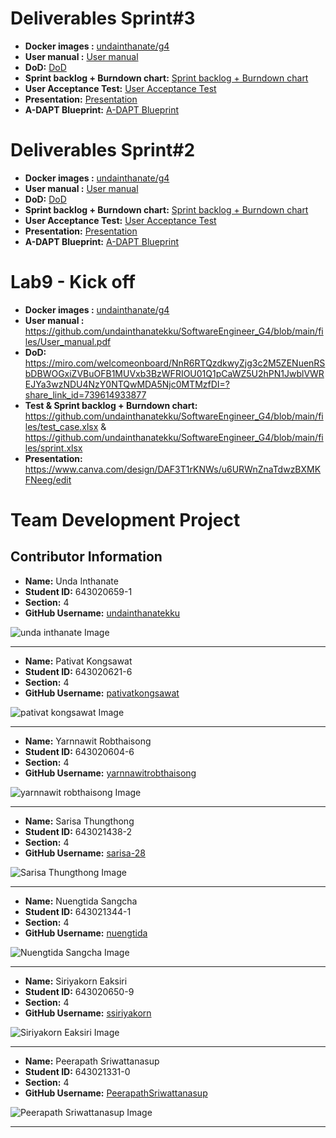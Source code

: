 # Deliverables Sprint#3

- **Docker images :** [undainthanate/g4](https://hub.docker.com/repository/docker/undainthanate/g4/general)
- **User manual :** [User manual](https://github.com/undainthanatekku/SoftwareEngineer_G4/blob/f8abbdf403a170ef92d4d3fc4c22c3686a96e48e/Deliverables%20Sprint%232/Usermanual.pdf)
- **DoD:** [DoD](https://github.com/undainthanatekku/SoftwareEngineer_G4/blob/940ac0f288a24e080d77af27bcf24fb24d1a8d6c/Deliverables%20Sprint%233/DO_DONE.pdf)
- **Sprint backlog + Burndown chart:** [Sprint backlog + Burndown chart](https://github.com/undainthanatekku/SoftwareEngineer_G4/blob/d39e96b4c1538dd9c3059913df7892b0c521783c/Deliverables%20Sprint%232/Sprint%20backlog%20%2B%20Burndown%20chart.pdf)
- **User Acceptance Test:** [User Acceptance Test](https://github.com/undainthanatekku/SoftwareEngineer_G4/blob/33126c5dc164cf8ffdb8fc7bc5de14c1093ebfa0/Deliverables%20Sprint%232/Sprint_2_TestScript.pdf)
- **Presentation:** [Presentation](https://github.com/undainthanatekku/SoftwareEngineer_G4/blob/3006f232310f986b273bec9dab23fb0cdda6064f/Deliverables%20Sprint%233/%E0%B9%84%E0%B8%9F%E0%B8%A5%E0%B9%8C%E0%B8%99%E0%B8%B3%E0%B9%80%E0%B8%AA%E0%B8%99%E0%B8%AD%E0%B8%81%E0%B8%A5%E0%B8%B8%E0%B9%88%E0%B8%A1%E0%B8%97%E0%B8%B5%E0%B9%884_sec.4.pdf)
- **A-DAPT Blueprint:** [A-DAPT Blueprint](https://github.com/undainthanatekku/SoftwareEngineer_G4/blob/8727b69369f2341edd117dc04d2a6817c06354c1/Deliverables%20Sprint%232/Usermanual.pdf)

# Deliverables Sprint#2

- **Docker images :** [undainthanate/g4](https://hub.docker.com/repository/docker/undainthanate/g4/general)
- **User manual :** [User manual](https://github.com/undainthanatekku/SoftwareEngineer_G4/blob/f8abbdf403a170ef92d4d3fc4c22c3686a96e48e/Deliverables%20Sprint%232/Usermanual.pdf)
- **DoD:** [DoD](https://github.com/undainthanatekku/SoftwareEngineer_G4/blob/cf639d33634a60005110ccae3760c33a0f2dbccc/Deliverables%20Sprint%232/Do_Done.pdf)
- **Sprint backlog + Burndown chart:** [Sprint backlog + Burndown chart](https://github.com/undainthanatekku/SoftwareEngineer_G4/blob/d39e96b4c1538dd9c3059913df7892b0c521783c/Deliverables%20Sprint%232/Sprint%20backlog%20%2B%20Burndown%20chart.pdf)
- **User Acceptance Test:** [User Acceptance Test](https://github.com/undainthanatekku/SoftwareEngineer_G4/blob/33126c5dc164cf8ffdb8fc7bc5de14c1093ebfa0/Deliverables%20Sprint%232/Sprint_2_TestScript.pdf)
- **Presentation:** [Presentation](https://github.com/undainthanatekku/SoftwareEngineer_G4/blob/336f72c4fa26547e25e4f92df7e95c73c0e5722b/Deliverables%20Sprint%232/%E0%B8%9E%E0%B8%A3%E0%B8%B5%E0%B9%80%E0%B8%8B%E0%B8%99%E0%B8%95%E0%B9%8C%E0%B8%81%E0%B8%A5%E0%B8%B8%E0%B9%88%E0%B8%A14_sec.4.pdf)
- **A-DAPT Blueprint:** [A-DAPT Blueprint](https://github.com/undainthanatekku/SoftwareEngineer_G4/blob/8727b69369f2341edd117dc04d2a6817c06354c1/Deliverables%20Sprint%232/Usermanual.pdf)
# Lab9 - Kick off

- **Docker images :** [undainthanate/g4](https://hub.docker.com/repository/docker/undainthanate/g4/general)
- **User manual :** https://github.com/undainthanatekku/SoftwareEngineer_G4/blob/main/files/User_manual.pdf
- **DoD:** https://miro.com/welcomeonboard/NnR6RTQzdkwyZjg3c2M5ZENuenRSbDBWOGxiZVBuOFB1MUVxb3BzWFRIOU01Q1pCaWZ5U2hPN1JwblVWREJYa3wzNDU4NzY0NTQwMDA5Njc0MTMzfDI=?share_link_id=739614933877
- **Test & Sprint backlog + Burndown chart:** https://github.com/undainthanatekku/SoftwareEngineer_G4/blob/main/files/test_case.xlsx & https://github.com/undainthanatekku/SoftwareEngineer_G4/blob/main/files/sprint.xlsx
- **Presentation:** https://www.canva.com/design/DAF3T1rKNWs/u6URWnZnaTdwzBXMKFNeeg/edit


# Team Development Project

## Contributor Information

- **Name:** Unda Inthanate
- **Student ID:** 643020659-1
- **Section:** 4
- **GitHub Username:** [undainthanatekku](https://github.com/undainthanatekku)

![unda inthanate Image](media/undainthanate.jpg)

---

- **Name:** Pativat Kongsawat
- **Student ID:** 643020621-6
- **Section:** 4
- **GitHub Username:** [pativatkongsawat](https://github.com/pativatkongsawat)

![pativat kongsawat Image](media/pativatkongsawat.jpg)

---

- **Name:** Yarnnawit Robthaisong
- **Student ID:** 643020604-6
- **Section:** 4
- **GitHub Username:** [yarnnawitrobthaisong](https://github.com/Yarnnawitch)

![yarnnawit robthaisong Image](media/Yarnnawit.jpg)

---

- **Name:** Sarisa Thungthong
- **Student ID:** 643021438-2
- **Section:** 4
- **GitHub Username:** [sarisa-28](https://github.com/sarisa-28)

![Sarisa Thungthong Image](media/sarisa.jpeg)

---

- **Name:** Nuengtida Sangcha
- **Student ID:** 643021344-1
- **Section:** 4
- **GitHub Username:** [nuengtida](https://github.com/nuengtida)

![Nuengtida Sangcha Image](media/nuengtida.jpg)

---

- **Name:** Siriyakorn Eaksiri
- **Student ID:** 643020650-9
- **Section:** 4
- **GitHub Username:** [ssiriyakorn](https://github.com/ssiriyakorn)

![Siriyakorn Eaksiri Image](media/siriyakorn.jpg)

---

- **Name:** Peerapath Sriwattanasup
- **Student ID:** 643021331-0
- **Section:** 4
- **GitHub Username:** [PeerapathSriwattanasup](https://github.com/PeerapathSriwattanasup)

![Peerapath Sriwattanasup Image](media/Peerapath_Sriwattanasup.jpg)

---
